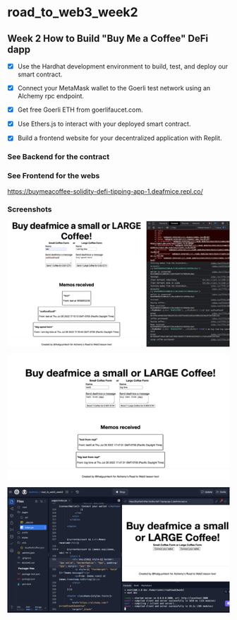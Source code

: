 # road_to_web3_week2

## Week 2 How to Build "Buy Me a Coffee" DeFi dapp

- [x] Use the Hardhat development environment to build, test, and deploy our smart contract.
- [x] Connect your MetaMask wallet to the Goerli test network using an Alchemy rpc endpoint.
- [x] Get free Goerli ETH from goerlifaucet.com.
- [x] Use Ethers.js to interact with your deployed smart contract.
- [x] Build a frontend website for your decentralized application with Replit.


### See Backend for the contract

### See Frontend for the webs

https://buymeacoffee-solidity-defi-tipping-app-1.deafmice.repl.co/

### Screenshots

![screenshot of frontend local](screenshot.png)

![screenshot of frontend replit](screenshot2.png)

![screenshot of frontend replit](screenshot3.png)

